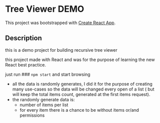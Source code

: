 # Tree Viewer DEMO

This project was bootstrapped with [Create React App](https://github.com/facebook/create-react-app).

## Description

this is a demo project for building recursive tree viewer

this project made with React and was for the purpose of learning the new React best practice.

just run ### `npm start` and start browsing

* all the data is randomly generates, I did it for the purpose of creating many use-cases so the data will be changed every open of a list ( but will keep the total items count, generated at the first items request).
* the randomly generate data is:
  * number of items per list
  * for every item there is a chance to be without items or/and permissions
